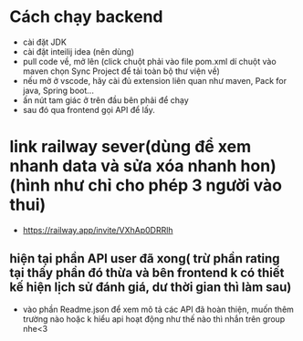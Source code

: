 # Cách chạy backend
- cài đặt JDK
- cài đặt inteilij idea (nên dùng)
- pull code về, mở lên (click chuột phải vào file pom.xml dí chuột vào maven chọn Sync Project để tải toàn bộ thư viện về)
- nếu mở ở vscode, hãy cài đủ extension liên quan như maven, Pack for java, Spring boot...
- ấn nút tam giác ở trên đầu bên phải để chạy
- sau đó qua frontend gọi API để lấy.
# link railway sever(dùng để xem nhanh data và sửa xóa nhanh hon) (hình như chỉ cho phép 3 người vào thui)
- https://railway.app/invite/VXhAp0DRRlh

## hiện tại phần API user đã xong( trừ phần rating tại thấy phần đó thừa và bên frontend k có thiết kế hiện lịch sử đánh giá, dư thời gian thì làm sau)
- vào phần Readme.json để xem mô tả các API đã hoàn thiện, muốn thêm trường nào hoặc k hiểu api hoạt động như thế nào thì nhắn trên group nhe<3
